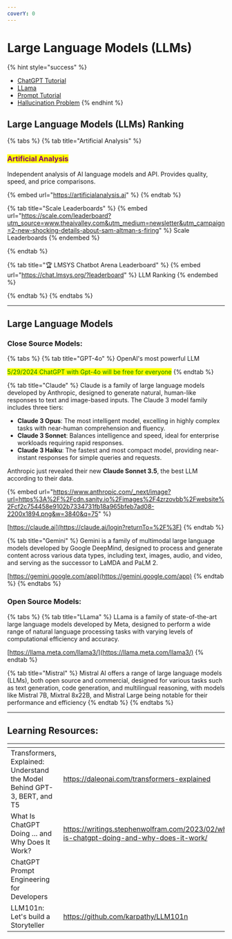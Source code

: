 ```yaml
---
coverY: 0
---
```


# Large Language Models (LLMs)

{% hint style="success" %}
* [ChatGPT Tutorial](chatgpt/)
* [LLama](how-to-use-an-opensource-llm-locally.md)
* [Prompt Tutorial](prompt-engineering.md)
* [Hallucination Problem](hallucination-problem.md)
{% endhint %}



## Large Language Models (LLMs) Ranking

{% tabs %}
{% tab title="Artificial Analysis" %}
### <mark style="color:purple;">Artificial Analysis</mark>

Independent analysis of AI language models and API. Provides quality, speed, and price comparisons.

{% embed url="https://artificialanalysis.ai" %}
{% endtab %}

{% tab title="Scale Leaderboards" %}
{% embed url="https://scale.com/leaderboard?utm_source=www.theaivalley.com&utm_medium=newsletter&utm_campaign=2-new-shocking-details-about-sam-altman-s-firing" %}
Scale Leaderboards
{% endembed %}


{% endtab %}

{% tab title="🏆 LMSYS Chatbot Arena Leaderboard" %}
{% embed url="https://chat.lmsys.org/?leaderboard" %}
LLM Ranking
{% endembed %}


{% endtab %}
{% endtabs %}



***

## Large Language Models

### Close Source Models:

{% tabs %}
{% tab title="GPT-4o" %}
OpenAI's most powerful LLM

<mark style="color:green;">5/29/2024 ChatGPT with Gpt-4o will be free for everyone</mark>
{% endtab %}

{% tab title="Claude" %}
Claude is a family of large language models developed by Anthropic, designed to generate natural, human-like responses to text and image-based inputs. The Claude 3 model family includes three tiers:

* **Claude 3 Opus**: The most intelligent model, excelling in highly complex tasks with near-human comprehension and fluency.
* **Claude 3 Sonnet**: Balances intelligence and speed, ideal for enterprise workloads requiring rapid responses.
* **Claude 3 Haiku**: The fastest and most compact model, providing near-instant responses for simple queries and requests.

Anthropic just revealed their new **Claude Sonnet 3.5**, the best LLM according to their data.

{% embed url="https://www.anthropic.com/_next/image?url=https%3A%2F%2Fcdn.sanity.io%2Fimages%2F4zrzovbb%2Fwebsite%2Fcf2c754458e9102b7334731fb18a965bfeb7ad08-2200x1894.png&w=3840&q=75" %}

[https://claude.ai](https://claude.ai/login?returnTo=%2F%3F)
{% endtab %}

{% tab title="Gemini" %}
Gemini is a family of multimodal large language models developed by Google DeepMind, designed to process and generate content across various data types, including text, images, audio, and video, and serving as the successor to LaMDA and PaLM 2.

[https://gemini.google.com/app](https://gemini.google.com/app)
{% endtab %}
{% endtabs %}



### Open Source Models:

{% tabs %}
{% tab title="LLama" %}
LLama is a family of state-of-the-art large language models developed by Meta, designed to perform a wide range of natural language processing tasks with varying levels of computational efficiency and accuracy.

[https://llama.meta.com/llama3/](https://llama.meta.com/llama3/)
{% endtab %}

{% tab title="Mistral" %}
Mistral AI offers a range of large language models (LLMs), both open source and commercial, designed for various tasks such as text generation, code generation, and multilingual reasoning, with models like Mistral 7B, Mixtral 8x22B, and Mistral Large being notable for their performance and efficiency
{% endtab %}
{% endtabs %}

***

## Learning Resources:

<table data-view="cards"><thead><tr><th></th><th></th><th></th></tr></thead><tbody><tr><td>Transformers, Explained: Understand the Model Behind GPT-3, BERT, and T5</td><td><a href="https://daleonai.com/transformers-explained">https://daleonai.com/transformers-explained</a></td><td></td></tr><tr><td>What Is ChatGPT Doing … and Why Does It Work?</td><td><a href="https://writings.stephenwolfram.com/2023/02/what-is-chatgpt-doing-and-why-does-it-work/">https://writings.stephenwolfram.com/2023/02/what-is-chatgpt-doing-and-why-does-it-work/</a></td><td></td></tr><tr><td>ChatGPT Prompt Engineering for Developers</td><td></td><td><a href="https://www.deeplearning.ai/short-courses/chatgpt-prompt-engineering-for-developers/">https://www.deeplearning.ai/short-courses/chatgpt-prompt-engineering-for-developers/</a></td></tr><tr><td>LLM101n: Let's build a Storyteller</td><td><a href="https://github.com/karpathy/LLM101n">https://github.com/karpathy/LLM101n</a></td><td></td></tr></tbody></table>



